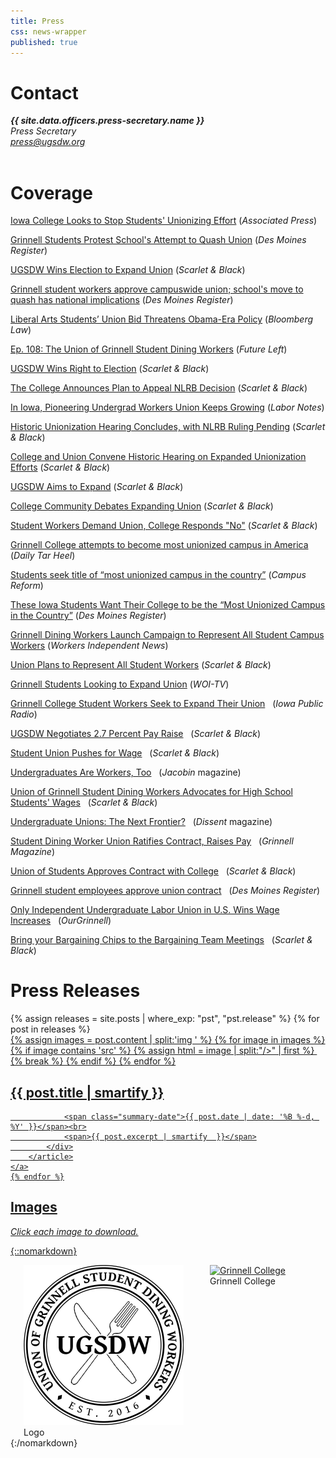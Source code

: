 ```yaml
---
title: Press
css: news-wrapper
published: true
---
```

<h1>Contact</h1>
<address>
<b>{{ site.data.officers.press-secretary.name }}</b>&nbsp;<br>
<i>Press Secretary</i><br>
<a href="mailto:press@ugsdw.org">press@ugsdw.org</a><br>
</address>
<br>

# Coverage

[Iowa College Looks to Stop Students' Unionizing Effort](https://apnews.com/9444e248fd704b8f90bf9fca30532cbc) (*Associated Press*)

[Grinnell Students Protest School's Attempt to Quash Union](https://www.desmoinesregister.com/videos/news/2018/11/30/grinnell-students-protest-schools-attempt-quash-union/2164932002/?fbclid=IwAR0b7xEBRKhW3mVQwHkNqAMILyN52PGm44vJ6Y_lboDY_BStbt8vEoily3g) (*Des Moines Register*)

[UGSDW Wins Election to Expand Union](http://www.thesandb.com/news/ugsdw-wins-election-to-expand-union.html) (*Scarlet & Black*)

[Grinnell student workers approve campuswide union; school's move to quash has national implications](https://www.desmoinesregister.com/story/news/education/2018/11/29/union-grinnell-college-student-workers-unionize-iowa-nlrb-labor-relations-board-university-school/2143732002/) (*Des Moines Register*)

[Liberal Arts Students’ Union Bid Threatens Obama-Era Policy](https://news.bloomberglaw.com/daily-labor-report/liberal-arts-students-union-bid-threatens-obama-era-policy) (*Bloomberg Law*)

[Ep. 108: The Union of Grinnell Student Dining Workers](http://www.futureleft.org/home/2018/11/14/ep-108-the-union-of-grinnell-student-dining-workers-ft-sam-xu) (*Future Left*)

[UGSDW Wins Right to Election](http://www.thesandb.com/news/ugsdw-wins-right-to-election.html) (*Scarlet & Black*)

[The College Announces Plan to Appeal NLRB Decision](http://www.thesandb.com/article/the-college-announces-plans-to-appeal-nlrb-decision.html) (*Scarlet & Black*)

[In Iowa, Pioneering Undergrad Workers Union Keeps Growing](http://labornotes.org/2018/11/iowa-pioneering-undergrad-workers-union-keeps-growing) (*Labor Notes*)

[Historic Unionization Hearing Concludes, with NLRB Ruling Pending](http://www.thesandb.com/article/historic-unionization-hearing-concludes-with-nlrb-ruling-pending.html) (*Scarlet & Black*)

[College and Union Convene Historic Hearing on Expanded Unionization Efforts](http://www.thesandb.com/article/college-and-union-convene-historic-hearing-on-expanded-unionization-efforts.html?fbclid=IwAR0uJfV1xiYYxiobpxZbxRacxStYCsIkKjyKSXu58F0MIo9Ki2dSHmwN1DQ) (*Scarlet & Black*)

[UGSDW Aims to Expand](http://www.thesandb.com/article/ugsdw-aims-to-expand.html) (*Scarlet & Black*)

[College Community Debates Expanding Union](http://www.thesandb.com/article/college-community-debates-expanding-union.html) (*Scarlet & Black*)

[Student Workers Demand Union, College Responds "No"](http://www.thesandb.com/news/student-workers-demand-union-college-responds-no.html) (*Scarlet & Black*)

[Grinnell College attempts to become most unionized campus in America](http://www.dailytarheel.com/article/2017/10/grinnell-college-attempts-to-become-most-unionized-campus-in-america) (*Daily Tar Heel*)

<a href="https://www.campusreform.org/?ID=9865">Students seek title of &ldquo;most unionized campus in the country&rdquo;</a> 
(<i>Campus Reform</i>)<br>

<a href="http://www.desmoinesregister.com/story/news/education/2017/09/25/these-iowa-students-want-their-college-most-unionized-campus-country/692777001/">These Iowa Students Want Their College to be the &ldquo;Most Unionized Campus in the Country&rdquo;</a>
(<i>Des Moines Register</i>)<br>

<a href="http://laborradio.org/2017/09/24/grinnell-dining-workers-launch-campaign-to-represent-all-student-campus-workers/">Grinnell Dining Workers Launch Campaign to Represent All Student Campus Workers</a>
(<i>Workers Independent News</i>)<br>

<a href="http://www.thesandb.com/news/union-plans-to-represent-all-student-workers.html">Union Plans to Represent All Student Workers</a>
(<i>Scarlet & Black</i>)<br>

<a href="http://www.weareiowa.com/news/local-news/grinnell-students-looking-to-expand-union/815816767">Grinnell Students Looking to Expand Union</a>
(<i>WOI-TV</i>)<br>

<a href="http://iowapublicradio.org/post/grinnell-college-student-workers-seek-expand-their-union">Grinnell College Student Workers Seek to Expand Their Union</a>&nbsp;&nbsp;
(<i>Iowa Public Radio</i>)<br>

<a href="http://www.thesandb.com/article/ugsdw-negotiates-2-7-percent-pay-raise.html">UGSDW Negotiates 2.7 Percent Pay Raise</a>&nbsp;&nbsp;
(<i>Scarlet & Black</i>)<br>

<a href="http://www.thesandb.com/article/student-union-pushes-for-wage.html">Student Union Pushes for Wage</a>&nbsp;&nbsp;
(<i>Scarlet & Black</i>)<br>

<a href="https://jacobinmag.com/2017/08/unions-campus-higher-education-organizing-college-students">Undergraduates Are Workers, Too</a>&nbsp;&nbsp;
(<i>Jacobin</i> magazine)<br>

<a href="http://www.thesandb.com/article/union-of-grinnell-student-dining-workers-advocates-for-high-school-students-wages.html">Union of Grinnell Student Dining Workers Advocates for High School Students' Wages</a>&nbsp;&nbsp;
(<i>Scarlet & Black</i>)<br>

<a href="https://www.dissentmagazine.org/blog/undergraduate-unions-student-labor-organizing-fight-for-15">Undergraduate Unions: The Next Frontier?</a>&nbsp;&nbsp;
(<i>Dissent</i> magazine)<br>

<a href="https://www.grinnell.edu/news/student-dining-worker-union-ratifies-contract-raises-pay">Student Dining Worker Union Ratifies Contract, Raises Pay</a>&nbsp;&nbsp;
(<i>Grinnell Magazine</i>)<br>

<a href="http://www.thesandb.com/news/union-of-students-approves-contract-with-college.html">Union of Students Approves Contract with College</a>&nbsp;&nbsp;
(<i>Scarlet & Black</i>)<br>

<a href="http://www.desmoinesregister.com/story/news/local/grinnell/2016/09/28/grinnell-student-employees-approve-union-contract/91146814/">Grinnell student employees approve union contract</a>&nbsp;&nbsp;
(<i>Des Moines Register</i>)<br>

<a href="http://ourgrinnell.com/only-independent-undergraduate-labor-union-in-u-s-wins-wage-increases/">Only Independent Undergraduate Labor Union in U.S. Wins Wage Increases</a>&nbsp;&nbsp;
(<i>OurGrinnell</i>)<br>

<a href="http://www.thesandb.com/features/bring-your-bargaining-chips-to-the-bargaining-team-meetings.html">Bring your Bargaining Chips to the Bargaining Team Meetings</a>&nbsp;&nbsp;
(<i>Scarlet & Black</i>)<br>


# Press Releases

<div class="post-container">
    {% assign releases = site.posts | where_exp: "pst", "pst.release" %}
    {% for post in releases %}
    <a href="{{ post.url }}">
        <article>
            <div class="img-wrapper">
                {% assign images = post.content | split:'img ' %} 
                {% for image in images %}
                    {% if image contains 'src' %}
                        {% assign html = image | split:"/>" | first %}
                        <img {{ html  }} />
                        {% break %}
                    {% endif %}
                {% endfor %}
            </div>
            <div class="content-wrapper">
                <h2>
                    {{ post.title | smartify }}
                </h2>

                <span class="summary-date">{{ post.date | date: '%B %-d, %Y' }}</span><br>
                <span>{{ post.excerpt | smartify  }}</span>
            </div>
        </article>
    </a>
    {% endfor %}
</div>

# Images
_Click each image to download._

{::nomarkdown}
<div class="columns">
    <div>
        <a href="/assets/logo_large.png" download="ugsdw_logo.png">          
            <img alt="UGSDW logo" src="/assets/logo_large.png" width=256>            
        </a> <br>
        Logo
    </div><br>
    <!--
    <div>
        <a href="/assets/news/expansion_watching.jpg" download="ugsdw_expansion_2017.jpg">          
          <img alt="2017 UGSDW Expansion Campaign Announcement" src="/assets/news/expansion_watching.jpg" width=360>
        </a> <br>
        Expansion campaign announcement, September 2017
    </div><br>
    <div>
        <a href="/assets/temp-front-picture.jpg" download="ugsdw_equal_wage_protest.jpg">          
            <img alt="Equal Wage Protest" src="/assets/temp-front-picture.jpg" width=360>            
        </a> <br>
        Equal wage protest, April 2017
    </div><br>
    <div>
        <a href="/assets/mtg_1_edited.jpg" download="ugsdw_contract_ratification_2016.jpg">          
            <img alt="2016 UGSDW Contract Ratification Meeting" src="/assets/mtg_1_edited.jpg" width=360>            
        </a> <br>
        2016 contract ratification meeting
    </div><br>
    <div>
        <a href="/assets/bargaining_team.jpg" download="ugsdw_bargaining_team_2016.jpg">          
            <img alt="2016 UGSDW Bargaining Team" src="/assets/bargaining_team.jpg" width=360>          
        </a> <br>
        2016 contract bargaining team
    </div><br>
-->
    <div>
        <a href="/assets/front-picture.jpg" download="grinnell_college.jpg">          
            <img alt="Grinnell College" src="/assets/front-picture.jpg" width=360>            
        </a> <br>
        Grinnell College
    </div><br>
</div>
{:/nomarkdown}
